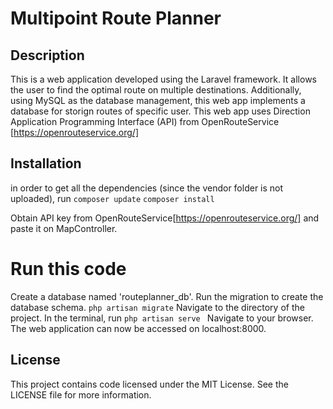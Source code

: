 # Multipoint Route Planner

## Description

This is a web application developed using the Laravel framework. It allows the user to find the optimal route on multiple destinations. Additionally, using MySQL as the database management, this web app implements a database for storign routes of specific user. 
This web app uses Direction Application Programming Interface (API) from OpenRouteService [https://openrouteservice.org/]

## Installation

in order to get all the dependencies (since the vendor folder is not uploaded), run
`composer update`
`composer install`

Obtain API key from OpenRouteService[https://openrouteservice.org/]
and paste it on MapController.

# Run this code

Create a database named 'routeplanner_db'. Run the migration to create the database schema.
`php artisan migrate`
Navigate to the directory of the project. In the terminal, run
`php artisan serve `
Navigate to your browser. The web application can now be accessed on localhost:8000.


## License

This project contains code licensed under the MIT License.
See the LICENSE file for more information.
